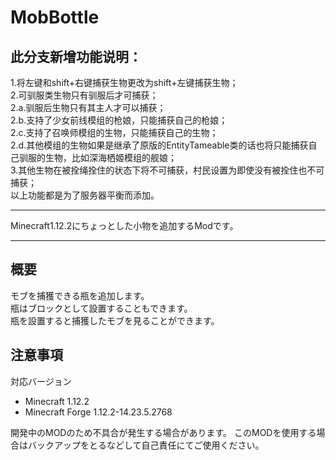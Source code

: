 MobBottle
===

## 此分支新增功能说明：  
1.将左键和shift+右键捕获生物更改为shift+左键捕获生物；  
2.可驯服类生物只有驯服后才可捕获；  
2.a.驯服后生物只有其主人才可以捕获；  
2.b.支持了少女前线模组的枪娘，只能捕获自己的枪娘；  
2.c.支持了召唤师模组的生物，只能捕获自己的生物；  
2.d.其他模组的生物如果是继承了原版的EntityTameable类的话也将只能捕获自己驯服的生物，比如深海栖姬模组的舰娘；  
3.其他生物在被拴绳拴住的状态下将不可捕获，村民设置为即使没有被拴住也不可捕获；  
以上功能都是为了服务器平衡而添加。  

---

Minecraft1.12.2にちょっとした小物を追加するModです。

---

## 概要
モブを捕獲できる瓶を追加します。  
瓶はブロックとして設置することもできます。  
瓶を設置すると捕獲したモブを見ることができます。

## 注意事項
対応バージョン
- Minecraft 1.12.2
- Minecraft Forge 1.12.2-14.23.5.2768
  
開発中のMODのため不具合が発生する場合があります。
このMODを使用する場合はバックアップをとるなどして自己責任にてご使用ください。
